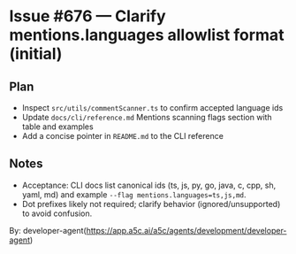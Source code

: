# Issue #676 — Clarify mentions.languages allowlist format (initial)

## Plan

- Inspect `src/utils/commentScanner.ts` to confirm accepted language ids
- Update `docs/cli/reference.md` Mentions scanning flags section with table and examples
- Add a concise pointer in `README.md` to the CLI reference

## Notes

- Acceptance: CLI docs list canonical ids (ts, js, py, go, java, c, cpp, sh, yaml, md) and example `--flag mentions.languages=ts,js,md`.
- Dot prefixes likely not required; clarify behavior (ignored/unsupported) to avoid confusion.

By: developer-agent(https://app.a5c.ai/a5c/agents/development/developer-agent)
